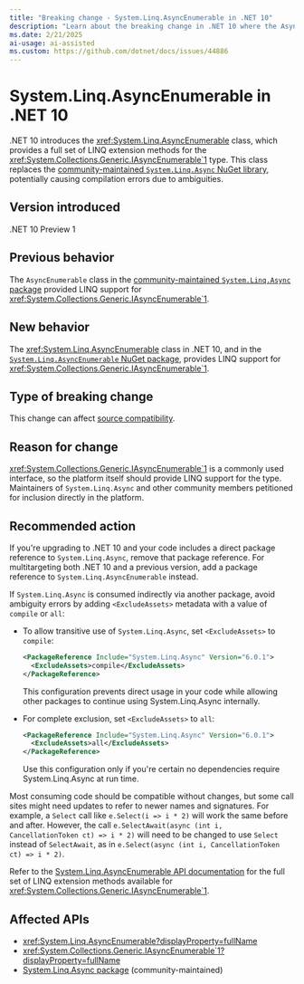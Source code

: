 ```yaml
---
title: "Breaking change - System.Linq.AsyncEnumerable in .NET 10"
description: "Learn about the breaking change in .NET 10 where the AsyncEnumerable class is now included."
ms.date: 2/21/2025
ai-usage: ai-assisted
ms.custom: https://github.com/dotnet/docs/issues/44886
---
```


# System.Linq.AsyncEnumerable in .NET 10

.NET 10 introduces the <xref:System.Linq.AsyncEnumerable> class, which provides a full set of LINQ extension methods for the <xref:System.Collections.Generic.IAsyncEnumerable`1> type. This class replaces the [community-maintained `System.Linq.Async` NuGet library](https://www.nuget.org/packages/System.Linq.Async), potentially causing compilation errors due to ambiguities.

## Version introduced

.NET 10 Preview 1

## Previous behavior

The `AsyncEnumerable` class in the [community-maintained `System.Linq.Async` package](https://www.nuget.org/packages/System.Linq.Async) provided LINQ support for <xref:System.Collections.Generic.IAsyncEnumerable`1>.

## New behavior

The <xref:System.Linq.AsyncEnumerable> class in .NET 10, and in the [`System.Linq.AsyncEnumerable` NuGet package](https://www.nuget.org/packages/System.Linq.AsyncEnumerable/), provides LINQ support for <xref:System.Collections.Generic.IAsyncEnumerable`1>.

## Type of breaking change

This change can affect [source compatibility](../../categories.md#source-compatibility).

## Reason for change

<xref:System.Collections.Generic.IAsyncEnumerable`1> is a commonly used interface, so the platform itself should provide LINQ support for the type. Maintainers of `System.Linq.Async` and other community members petitioned for inclusion directly in the platform.

## Recommended action

If you're upgrading to .NET 10 and your code includes a direct package reference to `System.Linq.Async`, remove that package reference. For multitargeting both .NET 10 and a previous version, add a package reference to `System.Linq.AsyncEnumerable` instead.

If `System.Linq.Async` is consumed indirectly via another package, avoid ambiguity errors by adding `<ExcludeAssets>` metadata with a value of `compile` or `all`:

- To allow transitive use of `System.Linq.Async`, set `<ExcludeAssets>` to `compile`:

  ```xml
  <PackageReference Include="System.Linq.Async" Version="6.0.1">
    <ExcludeAssets>compile</ExcludeAssets> 
  </PackageReference>
  ```
  This configuration prevents direct usage in your code while allowing other packages to continue using System.Linq.Async internally.

- For complete exclusion, set `<ExcludeAssets>` to `all`:

  ```xml
  <PackageReference Include="System.Linq.Async" Version="6.0.1">
    <ExcludeAssets>all</ExcludeAssets>
  </PackageReference>
  ```

  Use this configuration only if you're certain no dependencies require System.Linq.Async at run time.

Most consuming code should be compatible without changes, but some call sites might need updates to refer to newer names and signatures. For example, a `Select` call like `e.Select(i => i * 2)` will work the same before and after. However, the call `e.SelectAwait(async (int i, CancellationToken ct) => i * 2)` will need to be changed to use `Select` instead of `SelectAwait`, as in `e.Select(async (int i, CancellationToken ct) => i * 2)`.

Refer to the [System.Linq.AsyncEnumerable API documentation](xref:System.Linq.AsyncEnumerable) for the full set of LINQ extension methods available for <xref:System.Collections.Generic.IAsyncEnumerable`1>.

## Affected APIs

- <xref:System.Linq.AsyncEnumerable?displayProperty=fullName>
- <xref:System.Collections.Generic.IAsyncEnumerable`1?displayProperty=fullName>
- [System.Linq.Async package](https://www.nuget.org/packages/System.Linq.Async) (community-maintained)
